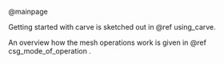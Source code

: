 @mainpage

Getting started with carve is sketched out in @ref using_carve.

An overview how the mesh operations work is given in @ref csg_mode_of_operation .

